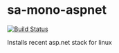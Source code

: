sa-mono-aspnet
==============

[![Build Status](https://travis-ci.org/softasap/sa-mono-aspnet.svg?branch=master)](https://travis-ci.org/softasap/sa-mono-aspnet)

Installs recent asp.net stack for linux


